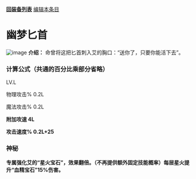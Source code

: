 [**回装备列表**](index.md)   [编辑本条目](https://github.com/GuguTown/Wiki/edit/main/equip/幽梦匕首.md)
# 幽梦匕首
![image](https://user-images.githubusercontent.com/35645329/193961843-be4f6365-af77-473e-a108-7ca4a804be2c.png) **介绍：** 命曾将这把匕首刺入艾的胸口：“送你了，只要你能活下去”。   
### 计算公式（共通的百分比乘部分省略）
LV.L   

物理攻击% 0.2L   

魔法攻击% 0.2L   

**附加攻速 4L**      

**攻击速度% 0.2L+25**   

### 神秘
**专属强化艾的“星火宝石”，效果翻倍。（不再提供额外固定技能概率）每层星火提升“血精宝石”15%伤害。**
